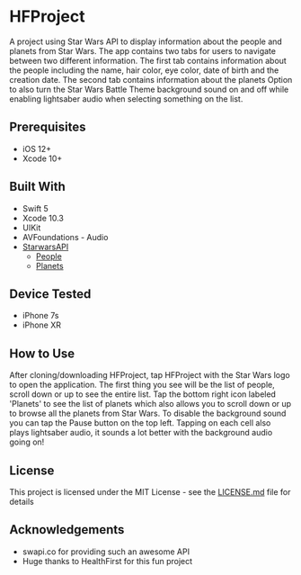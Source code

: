 # HFProject

A project using Star Wars API to display information about the people and planets from Star Wars. 
The app contains two tabs for users to navigate between two different information. 
The first tab contains information about the people including the name, hair color, eye color, date of birth and the creation date. 
The second tab contains information about the planets Option to also turn the Star Wars Battle Theme background sound on and off while enabling lightsaber audio when selecting something on the list.

## Prerequisites
* iOS 12+
* Xcode 10+ 

## Built With
* Swift 5
* Xcode 10.3
* UIKit
* AVFoundations - Audio
* [StarwarsAPI](https://swapi.co/api)
  * [People](https://swapi.co/api/people/)
  * [Planets](https://swapi.co/api/planets/)

## Device Tested
* iPhone 7s
* iPhone XR

## How to Use
After cloning/downloading HFProject, tap HFProject with the Star Wars logo to open the application. 
The first thing you see will be the list of people, scroll down or up to see the entire list. 
Tap the bottom right icon labeled 'Planets' to see the list of planets which also allows you to scroll down or up to browse all the planets from Star Wars. 
To disable the background sound you can tap the Pause button on the top left. 
Tapping on each cell also plays lightsaber audio, it sounds a lot better with the background audio going on!

## License
This project is licensed under the MIT License - see the [LICENSE.md](LICENSE.md) file for details

## Acknowledgements
* swapi.co for providing such an awesome API
* Huge thanks to HealthFirst for this fun project
